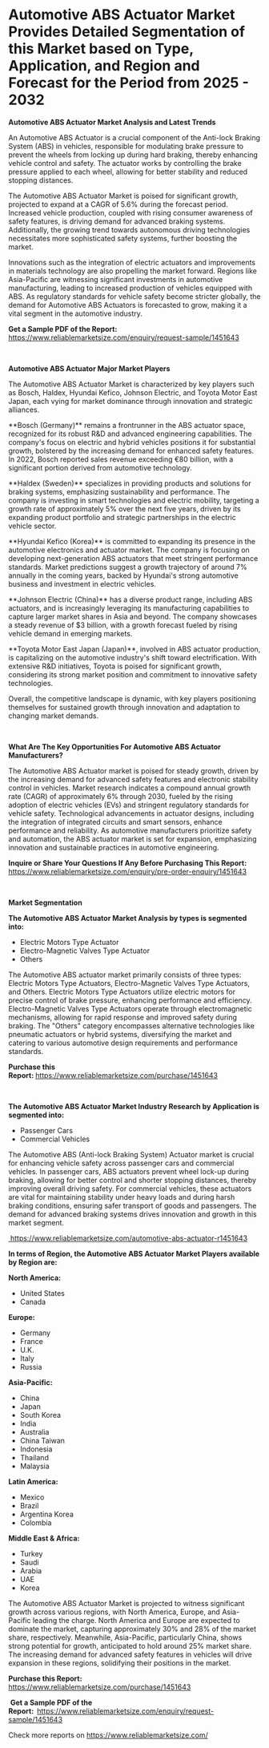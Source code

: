 <p><h1>Automotive ABS Actuator Market Provides Detailed Segmentation of this Market based on Type, Application, and Region and Forecast for the Period from 2025 - 2032</h1></p><p><strong>Automotive ABS Actuator Market Analysis and Latest Trends</strong></p>
<p><p>An Automotive ABS Actuator is a crucial component of the Anti-lock Braking System (ABS) in vehicles, responsible for modulating brake pressure to prevent the wheels from locking up during hard braking, thereby enhancing vehicle control and safety. The actuator works by controlling the brake pressure applied to each wheel, allowing for better stability and reduced stopping distances.</p><p>The Automotive ABS Actuator Market is poised for significant growth, projected to expand at a CAGR of 5.6% during the forecast period. Increased vehicle production, coupled with rising consumer awareness of safety features, is driving demand for advanced braking systems. Additionally, the growing trend towards autonomous driving technologies necessitates more sophisticated safety systems, further boosting the market. </p><p>Innovations such as the integration of electric actuators and improvements in materials technology are also propelling the market forward. Regions like Asia-Pacific are witnessing significant investments in automotive manufacturing, leading to increased production of vehicles equipped with ABS. As regulatory standards for vehicle safety become stricter globally, the demand for Automotive ABS Actuators is forecasted to grow, making it a vital segment in the automotive industry.</p></p>
<p><strong>Get a Sample PDF of the Report:&nbsp;</strong> <a href="https://www.reliablemarketsize.com/enquiry/request-sample/1451643?utm_campaign=3220&utm_medium=2&utm_source=Github&utm_content=ia&utm_term=30032025&utm_id=automotive-abs-actuator">https://www.reliablemarketsize.com/enquiry/request-sample/1451643</a></p>
<p>&nbsp;</p>
<p><strong>Automotive ABS Actuator Major Market Players</strong></p>
<p><p>The Automotive ABS Actuator Market is characterized by key players such as Bosch, Haldex, Hyundai Kefico, Johnson Electric, and Toyota Motor East Japan, each vying for market dominance through innovation and strategic alliances.</p><p>**Bosch (Germany)** remains a frontrunner in the ABS actuator space, recognized for its robust R&D and advanced engineering capabilities. The company's focus on electric and hybrid vehicles positions it for substantial growth, bolstered by the increasing demand for enhanced safety features. In 2022, Bosch reported sales revenue exceeding €80 billion, with a significant portion derived from automotive technology.</p><p>**Haldex (Sweden)** specializes in providing products and solutions for braking systems, emphasizing sustainability and performance. The company is investing in smart technologies and electric mobility, targeting a growth rate of approximately 5% over the next five years, driven by its expanding product portfolio and strategic partnerships in the electric vehicle sector.</p><p>**Hyundai Kefico (Korea)** is committed to expanding its presence in the automotive electronics and actuator market. The company is focusing on developing next-generation ABS actuators that meet stringent performance standards. Market predictions suggest a growth trajectory of around 7% annually in the coming years, backed by Hyundai's strong automotive business and investment in electric vehicles.</p><p>**Johnson Electric (China)** has a diverse product range, including ABS actuators, and is increasingly leveraging its manufacturing capabilities to capture larger market shares in Asia and beyond. The company showcases a steady revenue of $3 billion, with a growth forecast fueled by rising vehicle demand in emerging markets.</p><p>**Toyota Motor East Japan (Japan)**, involved in ABS actuator production, is capitalizing on the automotive industry's shift toward electrification. With extensive R&D initiatives, Toyota is poised for significant growth, considering its strong market position and commitment to innovative safety technologies. </p><p>Overall, the competitive landscape is dynamic, with key players positioning themselves for sustained growth through innovation and adaptation to changing market demands.</p></p>
<p>&nbsp;</p>
<p><strong>What Are The Key Opportunities For Automotive ABS Actuator Manufacturers?</strong></p>
<p><p>The Automotive ABS Actuator market is poised for steady growth, driven by the increasing demand for advanced safety features and electronic stability control in vehicles. Market research indicates a compound annual growth rate (CAGR) of approximately 6% through 2030, fueled by the rising adoption of electric vehicles (EVs) and stringent regulatory standards for vehicle safety. Technological advancements in actuator designs, including the integration of integrated circuits and smart sensors, enhance performance and reliability. As automotive manufacturers prioritize safety and automation, the ABS actuator market is set for expansion, emphasizing innovation and sustainable practices in automotive engineering.</p></p>
<p><strong>Inquire or Share Your Questions If Any Before Purchasing This Report:</strong> <a href="https://www.reliablemarketsize.com/enquiry/pre-order-enquiry/1451643?utm_campaign=3220&utm_medium=2&utm_source=Github&utm_content=ia&utm_term=30032025&utm_id=automotive-abs-actuator">https://www.reliablemarketsize.com/enquiry/pre-order-enquiry/1451643</a></p>
<p>&nbsp;</p>
<p><strong>Market Segmentation</strong></p>
<p><strong>The Automotive ABS Actuator Market Analysis by types is segmented into:</strong></p>
<p><ul><li>Electric Motors Type Actuator</li><li>Electro-Magnetic Valves Type Actuator</li><li>Others</li></ul></p>
<p><p>The Automotive ABS actuator market primarily consists of three types: Electric Motors Type Actuators, Electro-Magnetic Valves Type Actuators, and Others. Electric Motors Type Actuators utilize electric motors for precise control of brake pressure, enhancing performance and efficiency. Electro-Magnetic Valves Type Actuators operate through electromagnetic mechanisms, allowing for rapid response and improved safety during braking. The "Others" category encompasses alternative technologies like pneumatic actuators or hybrid systems, diversifying the market and catering to various automotive design requirements and performance standards.</p></p>
<p><strong>Purchase this Report:&nbsp;</strong><a href="https://www.reliablemarketsize.com/purchase/1451643?utm_campaign=3220&utm_medium=2&utm_source=Github&utm_content=ia&utm_term=30032025&utm_id=automotive-abs-actuator">https://www.reliablemarketsize.com/purchase/1451643</a></p>
<p>&nbsp;</p>
<p><strong>The Automotive ABS Actuator Market Industry Research by Application is segmented into:</strong></p>
<p><ul><li>Passenger Cars</li><li>Commercial Vehicles</li></ul></p>
<p><p>The Automotive ABS (Anti-lock Braking System) Actuator market is crucial for enhancing vehicle safety across passenger cars and commercial vehicles. In passenger cars, ABS actuators prevent wheel lock-up during braking, allowing for better control and shorter stopping distances, thereby improving overall driving safety. For commercial vehicles, these actuators are vital for maintaining stability under heavy loads and during harsh braking conditions, ensuring safer transport of goods and passengers. The demand for advanced braking systems drives innovation and growth in this market segment.</p></p>
<p><a href="https://www.reliablemarketsize.com/automotive-abs-actuator-r1451643?utm_campaign=3220&utm_medium=2&utm_source=Github&utm_content=ia&utm_term=30032025&utm_id=automotive-abs-actuator">&nbsp;https://www.reliablemarketsize.com/automotive-abs-actuator-r1451643</a></p>
<p><strong>In terms of Region, the Automotive ABS Actuator Market Players available by Region are:</strong></p>
<p>
    <p> <strong> North America: </strong>
        <ul>
            <li>United States</li>
            <li>Canada</li>
        </ul>
        </p> 
    <p> <strong> Europe: </strong>
        <ul>
            <li>Germany</li>
            <li>France</li>
            <li>U.K.</li>
            <li>Italy</li>
            <li>Russia</li>
        </ul>
        </p> 
    <p> <strong> Asia-Pacific: </strong>
        <ul>
            <li>China</li>
            <li>Japan</li>
            <li>South Korea</li>
            <li>India</li>
            <li>Australia</li>
            <li>China Taiwan</li>
            <li>Indonesia</li>
            <li>Thailand</li>
            <li>Malaysia</li>
        </ul>
        </p> 
    <p> <strong> Latin America: </strong>
        <ul>
            <li>Mexico</li>
            <li>Brazil</li>
            <li>Argentina Korea</li>
            <li>Colombia</li>
        </ul>
        </p> 
    <p> <strong> Middle East & Africa: </strong>
        <ul>
            <li>Turkey</li>
            <li>Saudi</li>
            <li>Arabia</li>
            <li>UAE</li>
            <li>Korea</li>
        </ul>
    </p>
    </p>
<p><p>The Automotive ABS Actuator Market is projected to witness significant growth across various regions, with North America, Europe, and Asia-Pacific leading the charge. North America and Europe are expected to dominate the market, capturing approximately 30% and 28% of the market share, respectively. Meanwhile, Asia-Pacific, particularly China, shows strong potential for growth, anticipated to hold around 25% market share. The increasing demand for advanced safety features in vehicles will drive expansion in these regions, solidifying their positions in the market.</p></p>
<p><strong>Purchase this Report: </strong><a href="https://www.reliablemarketsize.com/purchase/1451643?utm_campaign=3220&utm_medium=2&utm_source=Github&utm_content=ia&utm_term=30032025&utm_id=automotive-abs-actuator">https://www.reliablemarketsize.com/purchase/1451643</a></p>
<p>&nbsp;<strong>Get a Sample PDF of the Report:&nbsp;&nbsp;</strong><a href="https://www.reliablemarketsize.com/enquiry/request-sample/1451643?utm_campaign=3220&utm_medium=2&utm_source=Github&utm_content=ia&utm_term=30032025&utm_id=automotive-abs-actuator">https://www.reliablemarketsize.com/enquiry/request-sample/1451643</a></p>
<p><strong></strong></p>
<p>Check more reports on <a href="https://www.reliablemarketsize.com/?utm_campaign=3220&utm_medium=2&utm_source=Github&utm_content=ia&utm_term=30032025&utm_id=automotive-abs-actuator">https://www.reliablemarketsize.com/</a></p>